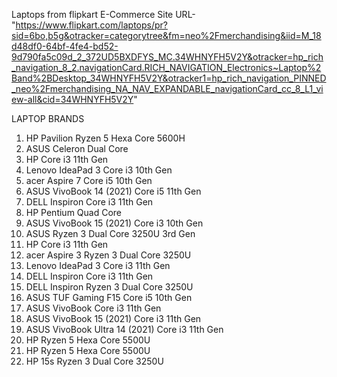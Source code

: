 Laptops from flipkart E-Commerce Site URL-
"https://www.flipkart.com/laptops/pr?sid=6bo,b5g&otracker=categorytree&fm=neo%2Fmerchandising&iid=M_18d48df0-64bf-4fe4-bd52-9d790fa5c09d_2_372UD5BXDFYS_MC.34WHNYFH5V2Y&otracker=hp_rich_navigation_8_2.navigationCard.RICH_NAVIGATION_Electronics~Laptop%2Band%2BDesktop_34WHNYFH5V2Y&otracker1=hp_rich_navigation_PINNED_neo%2Fmerchandising_NA_NAV_EXPANDABLE_navigationCard_cc_8_L1_view-all&cid=34WHNYFH5V2Y"

LAPTOP BRANDS
1. HP Pavilion Ryzen 5 Hexa Core 5600H
2. ASUS Celeron Dual Core
3. HP Core i3 11th Gen
4. Lenovo IdeaPad 3 Core i3 10th Gen
5. acer Aspire 7 Core i5 10th Gen
6. ASUS VivoBook 14 (2021) Core i5 11th Gen
7. DELL Inspiron Core i3 11th Gen
8. HP Pentium Quad Core
9. ASUS VivoBook 15 (2021) Core i3 10th Gen
10. ASUS Ryzen 3 Dual Core 3250U 3rd Gen
11. HP Core i3 11th Gen
12. acer Aspire 3 Ryzen 3 Dual Core 3250U
13. Lenovo IdeaPad 3 Core i3 11th Gen
14. DELL Inspiron Core i3 11th Gen
15. DELL Inspiron Ryzen 3 Dual Core 3250U
16. ASUS TUF Gaming F15 Core i5 10th Gen
17. ASUS VivoBook Core i3 11th Gen
18. ASUS VivoBook 15 (2021) Core i3 11th Gen
19. ASUS VivoBook Ultra 14 (2021) Core i3 11th Gen
20. HP Ryzen 5 Hexa Core 5500U
21. HP Ryzen 5 Hexa Core 5500U
24. HP 15s Ryzen 3 Dual Core 3250U
